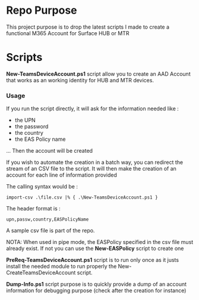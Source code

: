 # Repo Purpose
This project purpose is to drop the latest scripts I made to create a functional M365 Account for Surface HUB or MTR

# Scripts

**New-TeamsDeviceAccount.ps1** script allow you to create an AAD Account that works as an working identity for HUB and MTR devices.

### Usage

If you run the script directly, it will ask for the information needed like :
- the UPN
- the password
- the country
- the EAS Policy name

... Then the account will be created

If you wish to automate the creation in a batch way, you can redirect the stream of an CSV file to the script. It will then make the creation of an account for each line of information provided

The calling syntax would be :

    import-csv .\file.csv |% { .\New-TeamsDeviceAccount.ps1 }

The header format is :

    upn,passw,country,EASPolicyName

A sample csv file is part of the repo.

NOTA: When used in pipe mode, the EASPolicy specified in the csv file must already exist. If not you can use the **New-EASPolicy** script to create one

**PreReq-TeamsDeviceAccount.ps1** script is to run only once as it justs install the needed module to run properly the New-CreateTeamsDeviceAccount script. 

**Dump-Info.ps1** script purpose is to quickly provide a dump of an account information for debugging purpose (check after the creation for instance)
